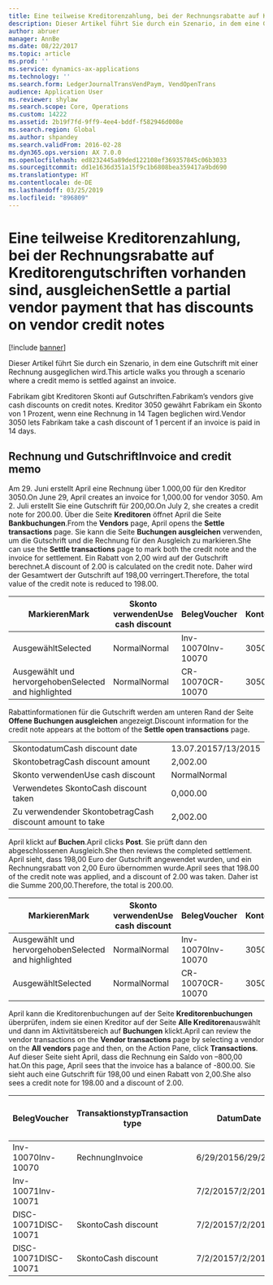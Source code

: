 ```yaml
---
title: Eine teilweise Kreditorenzahlung, bei der Rechnungsrabatte auf Kreditorengutschriften vorhanden sind, ausgleichen
description: Dieser Artikel führt Sie durch ein Szenario, in dem eine Gutschrift mit einer Rechnung ausgeglichen wird.
author: abruer
manager: AnnBe
ms.date: 08/22/2017
ms.topic: article
ms.prod: ''
ms.service: dynamics-ax-applications
ms.technology: ''
ms.search.form: LedgerJournalTransVendPaym, VendOpenTrans
audience: Application User
ms.reviewer: shylaw
ms.search.scope: Core, Operations
ms.custom: 14222
ms.assetid: 2b19f7fd-9ff9-4ee4-bddf-f582946d008e
ms.search.region: Global
ms.author: shpandey
ms.search.validFrom: 2016-02-28
ms.dyn365.ops.version: AX 7.0.0
ms.openlocfilehash: ed8232445a89ded122108ef369357845c06b3033
ms.sourcegitcommit: dd1e1636d351a15f9c1b6808bea359417a9bd690
ms.translationtype: HT
ms.contentlocale: de-DE
ms.lasthandoff: 03/25/2019
ms.locfileid: "896809"
---
```

# <a name="settle-a-partial-vendor-payment-that-has-discounts-on-vendor-credit-notes"></a><span data-ttu-id="df13c-103">Eine teilweise Kreditorenzahlung, bei der Rechnungsrabatte auf Kreditorengutschriften vorhanden sind, ausgleichen</span><span class="sxs-lookup"><span data-stu-id="df13c-103">Settle a partial vendor payment that has discounts on vendor credit notes</span></span>

[!include [banner](../includes/banner.md)]

<span data-ttu-id="df13c-104">Dieser Artikel führt Sie durch ein Szenario, in dem eine Gutschrift mit einer Rechnung ausgeglichen wird.</span><span class="sxs-lookup"><span data-stu-id="df13c-104">This article walks you through a scenario where a credit memo is settled against an invoice.</span></span>

<span data-ttu-id="df13c-105">Fabrikam gibt Kreditoren Skonti auf Gutschriften.</span><span class="sxs-lookup"><span data-stu-id="df13c-105">Fabrikam’s vendors give cash discounts on credit notes.</span></span> <span data-ttu-id="df13c-106">Kreditor 3050 gewährt Fabrikam ein Skonto von 1 Prozent, wenn eine Rechnung in 14 Tagen beglichen wird.</span><span class="sxs-lookup"><span data-stu-id="df13c-106">Vendor 3050 lets Fabrikam take a cash discount of 1 percent if an invoice is paid in 14 days.</span></span>

## <a name="invoice-and-credit-memo"></a><span data-ttu-id="df13c-107">Rechnung und Gutschrift</span><span class="sxs-lookup"><span data-stu-id="df13c-107">Invoice and credit memo</span></span>
<span data-ttu-id="df13c-108">Am 29. Juni erstellt April eine Rechnung über 1.000,00 für den Kreditor 3050.</span><span class="sxs-lookup"><span data-stu-id="df13c-108">On June 29, April creates an invoice for 1,000.00 for vendor 3050.</span></span> <span data-ttu-id="df13c-109">Am 2. Juli erstellt Sie eine Gutschrift für 200,00.</span><span class="sxs-lookup"><span data-stu-id="df13c-109">On July 2, she creates a credit note for 200.00.</span></span> <span data-ttu-id="df13c-110">Über die Seite **Kreditoren** öffnet April die Seite **Bankbuchungen**.</span><span class="sxs-lookup"><span data-stu-id="df13c-110">From the **Vendors** page, April opens the **Settle transactions** page.</span></span> <span data-ttu-id="df13c-111">Sie kann die Seite **Buchungen ausgleichen** verwenden, um die Gutschrift und die Rechnung für den Ausgleich zu markieren.</span><span class="sxs-lookup"><span data-stu-id="df13c-111">She can use the **Settle transactions** page to mark both the credit note and the invoice for settlement.</span></span> <span data-ttu-id="df13c-112">Ein Rabatt von 2,00 wird auf der Gutschrift berechnet.</span><span class="sxs-lookup"><span data-stu-id="df13c-112">A discount of 2.00 is calculated on the credit note.</span></span> <span data-ttu-id="df13c-113">Daher wird der Gesamtwert der Gutschrift auf 198,00 verringert.</span><span class="sxs-lookup"><span data-stu-id="df13c-113">Therefore, the total value of the credit note is reduced to 198.00.</span></span>

| <span data-ttu-id="df13c-114">Markieren</span><span class="sxs-lookup"><span data-stu-id="df13c-114">Mark</span></span>                     | <span data-ttu-id="df13c-115">Skonto verwenden</span><span class="sxs-lookup"><span data-stu-id="df13c-115">Use cash discount</span></span> | <span data-ttu-id="df13c-116">Beleg</span><span class="sxs-lookup"><span data-stu-id="df13c-116">Voucher</span></span>   | <span data-ttu-id="df13c-117">Konto</span><span class="sxs-lookup"><span data-stu-id="df13c-117">Account</span></span> | <span data-ttu-id="df13c-118">Datum</span><span class="sxs-lookup"><span data-stu-id="df13c-118">Date</span></span>      | <span data-ttu-id="df13c-119">Fälligkeitsdatum</span><span class="sxs-lookup"><span data-stu-id="df13c-119">Due date</span></span>  | <span data-ttu-id="df13c-120">Rechnung</span><span class="sxs-lookup"><span data-stu-id="df13c-120">Invoice</span></span> | <span data-ttu-id="df13c-121">Betrag in Buchungswährung</span><span class="sxs-lookup"><span data-stu-id="df13c-121">Amount in transaction currency</span></span> | <span data-ttu-id="df13c-122">Währung</span><span class="sxs-lookup"><span data-stu-id="df13c-122">Currency</span></span> | <span data-ttu-id="df13c-123">Auszugleichender Betrag</span><span class="sxs-lookup"><span data-stu-id="df13c-123">Amount to settle</span></span> |
|--------------------------|-------------------|-----------|---------|-----------|-----------|---------|--------------------------------|----------|------------------|
| <span data-ttu-id="df13c-124">Ausgewählt</span><span class="sxs-lookup"><span data-stu-id="df13c-124">Selected</span></span>                 | <span data-ttu-id="df13c-125">Normal</span><span class="sxs-lookup"><span data-stu-id="df13c-125">Normal</span></span>            | <span data-ttu-id="df13c-126">Inv-10070</span><span class="sxs-lookup"><span data-stu-id="df13c-126">Inv-10070</span></span> | <span data-ttu-id="df13c-127">3050</span><span class="sxs-lookup"><span data-stu-id="df13c-127">3050</span></span>    | <span data-ttu-id="df13c-128">6/29/2015</span><span class="sxs-lookup"><span data-stu-id="df13c-128">6/29/2015</span></span> | <span data-ttu-id="df13c-129">7/29/2015</span><span class="sxs-lookup"><span data-stu-id="df13c-129">7/29/2015</span></span> | <span data-ttu-id="df13c-130">10070</span><span class="sxs-lookup"><span data-stu-id="df13c-130">10070</span></span>   | <span data-ttu-id="df13c-131">-1.000,00</span><span class="sxs-lookup"><span data-stu-id="df13c-131">-1,000.00</span></span>                      | <span data-ttu-id="df13c-132">USD</span><span class="sxs-lookup"><span data-stu-id="df13c-132">USD</span></span>      | <span data-ttu-id="df13c-133">-990.00</span><span class="sxs-lookup"><span data-stu-id="df13c-133">-990.00</span></span>          |
| <span data-ttu-id="df13c-134">Ausgewählt und hervorgehoben</span><span class="sxs-lookup"><span data-stu-id="df13c-134">Selected and highlighted</span></span> | <span data-ttu-id="df13c-135">Normal</span><span class="sxs-lookup"><span data-stu-id="df13c-135">Normal</span></span>            | <span data-ttu-id="df13c-136">CR-10070</span><span class="sxs-lookup"><span data-stu-id="df13c-136">CR-10070</span></span>  | <span data-ttu-id="df13c-137">3050</span><span class="sxs-lookup"><span data-stu-id="df13c-137">3050</span></span>    | <span data-ttu-id="df13c-138">7/2/2015</span><span class="sxs-lookup"><span data-stu-id="df13c-138">7/2/2015</span></span>  | <span data-ttu-id="df13c-139">7/29/2015</span><span class="sxs-lookup"><span data-stu-id="df13c-139">7/29/2015</span></span> |         | <span data-ttu-id="df13c-140">200,00</span><span class="sxs-lookup"><span data-stu-id="df13c-140">200.00</span></span>                         | <span data-ttu-id="df13c-141">USD</span><span class="sxs-lookup"><span data-stu-id="df13c-141">USD</span></span>      | <span data-ttu-id="df13c-142">198,00</span><span class="sxs-lookup"><span data-stu-id="df13c-142">198.00</span></span>           |

<span data-ttu-id="df13c-143">Rabattinformationen für die Gutschrift werden am unteren Rand der Seite **Offene Buchungen ausgleichen** angezeigt.</span><span class="sxs-lookup"><span data-stu-id="df13c-143">Discount information for the credit note appears at the bottom of the **Settle open transactions** page.</span></span>

|                              |           |
|------------------------------|-----------|
| <span data-ttu-id="df13c-144">Skontodatum</span><span class="sxs-lookup"><span data-stu-id="df13c-144">Cash discount date</span></span>           | <span data-ttu-id="df13c-145">13.07.2015</span><span class="sxs-lookup"><span data-stu-id="df13c-145">7/13/2015</span></span> |
| <span data-ttu-id="df13c-146">Skontobetrag</span><span class="sxs-lookup"><span data-stu-id="df13c-146">Cash discount amount</span></span>         | <span data-ttu-id="df13c-147">2,00</span><span class="sxs-lookup"><span data-stu-id="df13c-147">2.00</span></span>      |
| <span data-ttu-id="df13c-148">Skonto verwenden</span><span class="sxs-lookup"><span data-stu-id="df13c-148">Use cash discount</span></span>            | <span data-ttu-id="df13c-149">Normal</span><span class="sxs-lookup"><span data-stu-id="df13c-149">Normal</span></span>    |
| <span data-ttu-id="df13c-150">Verwendetes Skonto</span><span class="sxs-lookup"><span data-stu-id="df13c-150">Cash discount taken</span></span>          | <span data-ttu-id="df13c-151">0,00</span><span class="sxs-lookup"><span data-stu-id="df13c-151">0.00</span></span>      |
| <span data-ttu-id="df13c-152">Zu verwendender Skontobetrag</span><span class="sxs-lookup"><span data-stu-id="df13c-152">Cash discount amount to take</span></span> | <span data-ttu-id="df13c-153">2,00</span><span class="sxs-lookup"><span data-stu-id="df13c-153">2.00</span></span>      |

<span data-ttu-id="df13c-154">April klickt auf **Buchen**.</span><span class="sxs-lookup"><span data-stu-id="df13c-154">April clicks **Post**.</span></span> <span data-ttu-id="df13c-155">Sie prüft dann den abgeschlossenen Ausgleich.</span><span class="sxs-lookup"><span data-stu-id="df13c-155">She then reviews the completed settlement.</span></span> <span data-ttu-id="df13c-156">April sieht, dass 198,00 Euro der Gutschrift angewendet wurden, und ein Rechnungsrabatt von 2,00 Euro übernommen wurde.</span><span class="sxs-lookup"><span data-stu-id="df13c-156">April sees that 198.00 of the credit note was applied, and a discount of 2.00 was taken.</span></span> <span data-ttu-id="df13c-157">Daher ist die Summe 200,00.</span><span class="sxs-lookup"><span data-stu-id="df13c-157">Therefore, the total is 200.00.</span></span>

| <span data-ttu-id="df13c-158">Markieren</span><span class="sxs-lookup"><span data-stu-id="df13c-158">Mark</span></span>                     | <span data-ttu-id="df13c-159">Skonto verwenden</span><span class="sxs-lookup"><span data-stu-id="df13c-159">Use cash discount</span></span> | <span data-ttu-id="df13c-160">Beleg</span><span class="sxs-lookup"><span data-stu-id="df13c-160">Voucher</span></span>   | <span data-ttu-id="df13c-161">Konto</span><span class="sxs-lookup"><span data-stu-id="df13c-161">Account</span></span> | <span data-ttu-id="df13c-162">Datum</span><span class="sxs-lookup"><span data-stu-id="df13c-162">Date</span></span>      | <span data-ttu-id="df13c-163">Fälligkeitsdatum</span><span class="sxs-lookup"><span data-stu-id="df13c-163">Due date</span></span>  | <span data-ttu-id="df13c-164">Rechnung</span><span class="sxs-lookup"><span data-stu-id="df13c-164">Invoice</span></span>  | <span data-ttu-id="df13c-165">Betrag in Buchungswährung</span><span class="sxs-lookup"><span data-stu-id="df13c-165">Amount in transaction currency</span></span> | <span data-ttu-id="df13c-166">Währung</span><span class="sxs-lookup"><span data-stu-id="df13c-166">Currency</span></span> | <span data-ttu-id="df13c-167">Auszugleichender Betrag</span><span class="sxs-lookup"><span data-stu-id="df13c-167">Amount to settle</span></span> |
|--------------------------|-------------------|-----------|---------|-----------|-----------|----------|--------------------------------|----------|------------------|
| <span data-ttu-id="df13c-168">Ausgewählt und hervorgehoben</span><span class="sxs-lookup"><span data-stu-id="df13c-168">Selected and highlighted</span></span> | <span data-ttu-id="df13c-169">Normal</span><span class="sxs-lookup"><span data-stu-id="df13c-169">Normal</span></span>            | <span data-ttu-id="df13c-170">Inv-10070</span><span class="sxs-lookup"><span data-stu-id="df13c-170">Inv-10070</span></span> | <span data-ttu-id="df13c-171">3050</span><span class="sxs-lookup"><span data-stu-id="df13c-171">3050</span></span>    | <span data-ttu-id="df13c-172">6/29/2015</span><span class="sxs-lookup"><span data-stu-id="df13c-172">6/29/2015</span></span> | <span data-ttu-id="df13c-173">7/29/2015</span><span class="sxs-lookup"><span data-stu-id="df13c-173">7/29/2015</span></span> | <span data-ttu-id="df13c-174">10070</span><span class="sxs-lookup"><span data-stu-id="df13c-174">10070</span></span>    | <span data-ttu-id="df13c-175">-1.000,00</span><span class="sxs-lookup"><span data-stu-id="df13c-175">-1,000.00</span></span>                      | <span data-ttu-id="df13c-176">USD</span><span class="sxs-lookup"><span data-stu-id="df13c-176">USD</span></span>      | <span data-ttu-id="df13c-177">-200.00</span><span class="sxs-lookup"><span data-stu-id="df13c-177">-200.00</span></span>          |
| <span data-ttu-id="df13c-178">Ausgewählt</span><span class="sxs-lookup"><span data-stu-id="df13c-178">Selected</span></span>                 | <span data-ttu-id="df13c-179">Normal</span><span class="sxs-lookup"><span data-stu-id="df13c-179">Normal</span></span>            | <span data-ttu-id="df13c-180">CR-10070</span><span class="sxs-lookup"><span data-stu-id="df13c-180">CR-10070</span></span>  | <span data-ttu-id="df13c-181">3050</span><span class="sxs-lookup"><span data-stu-id="df13c-181">3050</span></span>    | <span data-ttu-id="df13c-182">7/2/2015</span><span class="sxs-lookup"><span data-stu-id="df13c-182">7/2/2015</span></span>  | <span data-ttu-id="df13c-183">7/29/2015</span><span class="sxs-lookup"><span data-stu-id="df13c-183">7/29/2015</span></span> | <span data-ttu-id="df13c-184">CR-10070</span><span class="sxs-lookup"><span data-stu-id="df13c-184">CR-10070</span></span> | <span data-ttu-id="df13c-185">200,00</span><span class="sxs-lookup"><span data-stu-id="df13c-185">200.00</span></span>                         | <span data-ttu-id="df13c-186">USD</span><span class="sxs-lookup"><span data-stu-id="df13c-186">USD</span></span>      | <span data-ttu-id="df13c-187">198,00</span><span class="sxs-lookup"><span data-stu-id="df13c-187">198.00</span></span>           |

<span data-ttu-id="df13c-188">April kann die Kreditorenbuchungen auf der Seite **Kreditorenbuchungen** überprüfen, indem sie einen Kreditor auf der Seite **Alle Kreditoren**auswählt und dann im Aktivitätsbereich auf **Buchungen** klickt.</span><span class="sxs-lookup"><span data-stu-id="df13c-188">April can review the vendor transactions on the **Vendor transactions** page by selecting a vendor on the **All vendors** page and then, on the Action Pane, click **Transactions**.</span></span> <span data-ttu-id="df13c-189">Auf dieser Seite sieht April, dass die Rechnung ein Saldo von –800,00 hat.</span><span class="sxs-lookup"><span data-stu-id="df13c-189">On this page, April sees that the invoice has a balance of -800.00.</span></span> <span data-ttu-id="df13c-190">Sie sieht auch eine Gutschrift für 198,00 und einen Rabatt von 2,00.</span><span class="sxs-lookup"><span data-stu-id="df13c-190">She also sees a credit note for 198.00 and a discount of 2.00.</span></span>

| <span data-ttu-id="df13c-191">Beleg</span><span class="sxs-lookup"><span data-stu-id="df13c-191">Voucher</span></span>    | <span data-ttu-id="df13c-192">Transaktionstyp</span><span class="sxs-lookup"><span data-stu-id="df13c-192">Transaction type</span></span> | <span data-ttu-id="df13c-193">Datum</span><span class="sxs-lookup"><span data-stu-id="df13c-193">Date</span></span>      | <span data-ttu-id="df13c-194">Rechnung</span><span class="sxs-lookup"><span data-stu-id="df13c-194">Invoice</span></span> | <span data-ttu-id="df13c-195">Geschuldeter Betrag in Buchungswährung</span><span class="sxs-lookup"><span data-stu-id="df13c-195">Amount in transaction currency debit</span></span> | <span data-ttu-id="df13c-196">Gutschriftsbetrag in Buchungswährung</span><span class="sxs-lookup"><span data-stu-id="df13c-196">Amount in transaction currency credit</span></span> | <span data-ttu-id="df13c-197">Gesamtbetrag</span><span class="sxs-lookup"><span data-stu-id="df13c-197">Balance</span></span> | <span data-ttu-id="df13c-198">Währung</span><span class="sxs-lookup"><span data-stu-id="df13c-198">Currency</span></span> |
|------------|------------------|-----------|---------|--------------------------------------|---------------------------------------|---------|----------|
| <span data-ttu-id="df13c-199">Inv-10070</span><span class="sxs-lookup"><span data-stu-id="df13c-199">Inv-10070</span></span>  | <span data-ttu-id="df13c-200">Rechnung</span><span class="sxs-lookup"><span data-stu-id="df13c-200">Invoice</span></span>          | <span data-ttu-id="df13c-201">6/29/2015</span><span class="sxs-lookup"><span data-stu-id="df13c-201">6/29/2015</span></span> | <span data-ttu-id="df13c-202">10070</span><span class="sxs-lookup"><span data-stu-id="df13c-202">10070</span></span>   |                                      | <span data-ttu-id="df13c-203">1.000,00</span><span class="sxs-lookup"><span data-stu-id="df13c-203">1,000.00</span></span>                              | <span data-ttu-id="df13c-204">–800,00</span><span class="sxs-lookup"><span data-stu-id="df13c-204">-800.00</span></span> | <span data-ttu-id="df13c-205">USD</span><span class="sxs-lookup"><span data-stu-id="df13c-205">USD</span></span>      |
| <span data-ttu-id="df13c-206">Inv-10071</span><span class="sxs-lookup"><span data-stu-id="df13c-206">Inv-10071</span></span>  |                  | <span data-ttu-id="df13c-207">7/2/2015</span><span class="sxs-lookup"><span data-stu-id="df13c-207">7/2/2015</span></span>  | <span data-ttu-id="df13c-208">CR10071</span><span class="sxs-lookup"><span data-stu-id="df13c-208">CR10071</span></span> | <span data-ttu-id="df13c-209">200,00</span><span class="sxs-lookup"><span data-stu-id="df13c-209">200.00</span></span>                               |                                       | <span data-ttu-id="df13c-210">0,00</span><span class="sxs-lookup"><span data-stu-id="df13c-210">0.00</span></span>    | <span data-ttu-id="df13c-211">USD</span><span class="sxs-lookup"><span data-stu-id="df13c-211">USD</span></span>      |
| <span data-ttu-id="df13c-212">DISC-10071</span><span class="sxs-lookup"><span data-stu-id="df13c-212">DISC-10071</span></span> |  <span data-ttu-id="df13c-213">Skonto</span><span class="sxs-lookup"><span data-stu-id="df13c-213">Cash discount</span></span>   | <span data-ttu-id="df13c-214">7/2/2015</span><span class="sxs-lookup"><span data-stu-id="df13c-214">7/2/2015</span></span>  |         | <span data-ttu-id="df13c-215">2,00</span><span class="sxs-lookup"><span data-stu-id="df13c-215">2.00</span></span>                                 |                                       | <span data-ttu-id="df13c-216">0,00</span><span class="sxs-lookup"><span data-stu-id="df13c-216">0.00</span></span>    | <span data-ttu-id="df13c-217">USD</span><span class="sxs-lookup"><span data-stu-id="df13c-217">USD</span></span>      |
| <span data-ttu-id="df13c-218">DISC-10071</span><span class="sxs-lookup"><span data-stu-id="df13c-218">DISC-10071</span></span> |  <span data-ttu-id="df13c-219">Skonto</span><span class="sxs-lookup"><span data-stu-id="df13c-219">Cash discount</span></span>   | <span data-ttu-id="df13c-220">7/2/2015</span><span class="sxs-lookup"><span data-stu-id="df13c-220">7/2/2015</span></span>  |         |                                      | <span data-ttu-id="df13c-221">2,00</span><span class="sxs-lookup"><span data-stu-id="df13c-221">2.00</span></span>                                  | <span data-ttu-id="df13c-222">0,00</span><span class="sxs-lookup"><span data-stu-id="df13c-222">0.00</span></span>    | <span data-ttu-id="df13c-223">USD</span><span class="sxs-lookup"><span data-stu-id="df13c-223">USD</span></span>      |





